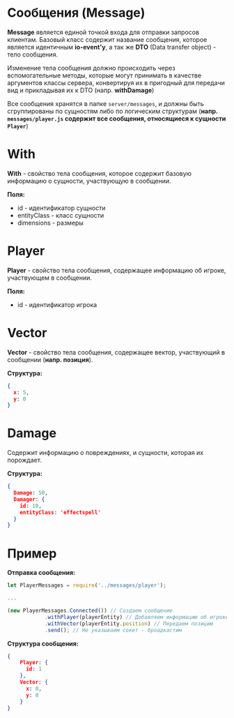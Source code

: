 # Сообщения (Message)

**Message** является единой точкой входа для отправки
запросов клиентам. Базовый класс содержит название сообщения, 
которое является идентичным **io-event'у**, а так же **DTO** (Data transfer object) - тело сообщения.

Изменение тела сообщения должно происходить через вспомогательные методы,
которые могут принимать в качестве аргументов классы сервера, 
конвертируя их в пригодный для передачи вид и прикладывая их к DTO (напр. **withDamage**)

Все сообщения хранятся в папке `server/messages`, и должны быть сгруппированы
по сущностям либо по логическим структурам (**напр. `messages/player.js` содержит все сообщения, относящиеся 
к сущности `Player`**)

# With

**With** - свойство тела сообщения, которое содержит базовую
информацию о сущности, участвующую в сообщении. 

**Поля:**

- id - идентификатор сущности
- entityClass - класс сущности
- dimensions - размеры

# Player

**Player** - свойство тела сообщения, содержащее информацию об игроке,
участвующем в сообщении.

**Поля:**

- id - идентификатор игрока

# Vector

**Vector** - свойство тела сообщения, содержащее вектор, участвующий
в сообщении (**напр. позиция**).

**Структура:**
```json
{
  x: 5,
  y: 0
}
```

# Damage

Содержит информацию о повреждениях, и сущности, которая их порождает.

**Структура:**
```json
{
  Damage: 50,
  Damager: {
    id: 10,
    entityClass: 'effectspell'
  }
}
```

# Пример

**Отправка сообщения:**

```js
let PlayerMessages = require('../messages/player');

...

(new PlayerMessages.Connected()) // Создаем сообщение
            .withPlayer(playerEntity) // Добавляем информацию об игроке
            .withVector(playerEntity.position) // Передаем позицию
            .send(); // Не указываем сокет - броадкастим
```

**Структура сообщения:**
```json
{ 
    Player: { 
      id: 1 
    }, 
    Vector: { 
      x: 0, 
      y: 0 
    } 
}
```